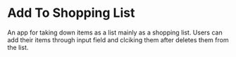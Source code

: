 # Add To Shopping List
An app for taking down items as a list mainly as a shopping list.
Users can add their items through input field and clciking them after deletes them from the list.
